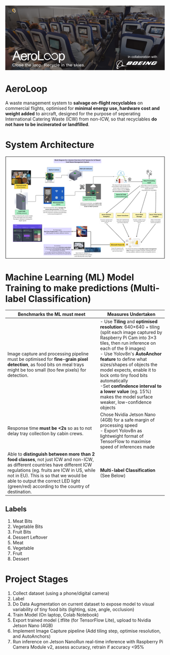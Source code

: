 ![Alt text](pictures/banner2.png)
# AeroLoop
A waste management system to **salvage on-flight recyclables** on commercial flights, optimised for **minimal energy use, hardware cost and weight added** to aircraft, designed for the purpose of seperating International Catering Waste (ICW) from non-ICW, so that recyclables **do not have to be incinerated or landfilled**.

# System Architecture
![Alt text](pictures/SystemArchitecture.png)


# Machine Learning (ML) Model Training to make predictions (Multi-label Classification)
| Benchmarks the ML must meet | Measures Undertaken |
|--|--|
| Image capture and processing pipeline must be optimised for **fine-grain pixel detection**, as food bits on meal trays might be too small (too few pixels) for detection. | - Use **Tiling** and **optimised resolution**: 640×640 + tiling (split each image captured by Raspberry Pi Cam into 3×3 tiles, then run inference on each of the 9 images) <br> - Use Yolov8n's **AutoAnchor feature** to define what sizes/shapes of objects the model expects, enable it to lock onto tiny food bits automatically <br> -Set **confindence interval to a lower value** (eg. 15%) makes the model surface weaker, low-confidence objects <br>
| Response time **must be <2s** so as to not delay tray collection by cabin crews. | Chose Nvidia Jetson Nano (4GB) for a safe margin of processing speed <br> - Export Yolov8n as lightweight format of TensorFlow to maximise speed of inferences made <br>| 
| Able to **distinguish between more than 2 food classes**, not just ICW and non-ICW, as different countries have different ICW regulations (eg. fruits are ICW in US, while not in EU). This is so that we would  be able to output the correct LED light (green/red) according to the country of destination. | **Multi-label Classification** (See Below)

## Labels
1. Meat Bits
2. Vegetable Bits
3. Fruit Bits
4. Dessert Leftover
5. Meat
6. Vegetable
7. Fruit
8. Dessert

# Project Stages
1. Collect dataset (using a phone/digital camera)
2. Label
3. Do Data Augmentation on current dataset to expose model to visual variability of tiny food bits (lighting, size, angle, occlusion)
4. Train Model (On laptop, Colab Notebook)
5. Export trained model (.tflite (for TensorFlow Lite), upload to Nvidia Jetson Nano (4GB)
6. Implement Image Capture pipeline (Add tiling step, optimise resolution, and AutoAnchors)
7. Run inference on Jetson NanoRun real-time inference with Raspberry Pi Camera Module v2, assess accuracy, retrain if accuracy <95%


